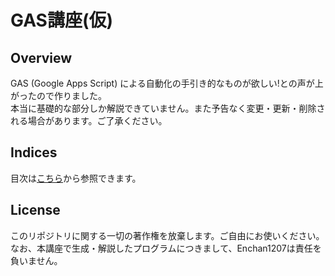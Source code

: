 # GAS講座(仮)

## Overview

GAS (Google Apps Script) による自動化の手引き的なものが欲しい!との声が上がったので作りました。  
本当に基礎的な部分しか解説できていません。また予告なく変更・更新・削除される場合があります。ご了承ください。  

## Indices

目次は[こちら](docs/00_Indices.md)から参照できます。

## License

このリポジトリに関する一切の著作権を放棄します。ご自由にお使いください。
なお、本講座で生成・解説したプログラムにつきまして、Enchan1207は責任を負いません。
